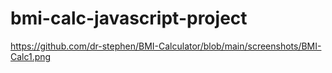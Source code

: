 # bmi-calc-javascript-project
https://github.com/dr-stephen/BMI-Calculator/blob/main/screenshots/BMI-Calc1.png

